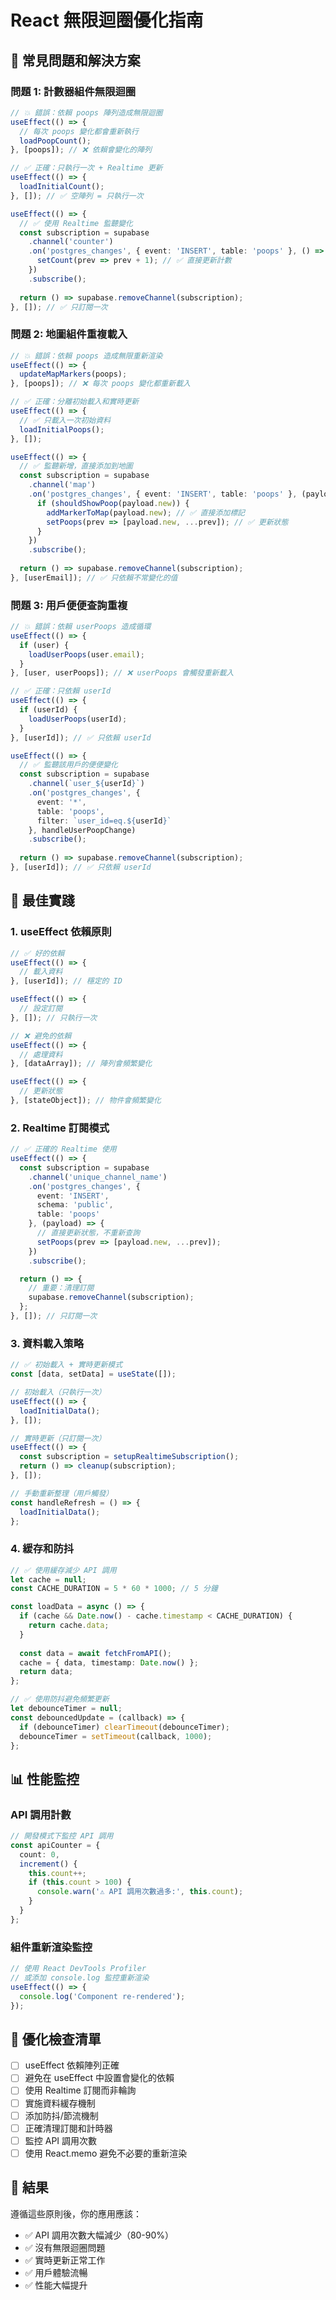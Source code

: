 # React 無限迴圈優化指南

## 🚨 常見問題和解決方案

### 問題 1: 計數器組件無限迴圈
```typescript
// 💥 錯誤：依賴 poops 陣列造成無限迴圈
useEffect(() => {
  // 每次 poops 變化都會重新執行
  loadPoopCount();
}, [poops]); // ❌ 依賴會變化的陣列

// ✅ 正確：只執行一次 + Realtime 更新
useEffect(() => {
  loadInitialCount();
}, []); // ✅ 空陣列 = 只執行一次

useEffect(() => {
  // ✅ 使用 Realtime 監聽變化
  const subscription = supabase
    .channel('counter')
    .on('postgres_changes', { event: 'INSERT', table: 'poops' }, () => {
      setCount(prev => prev + 1); // ✅ 直接更新計數
    })
    .subscribe();
    
  return () => supabase.removeChannel(subscription);
}, []); // ✅ 只訂閱一次
```

### 問題 2: 地圖組件重複載入
```typescript
// 💥 錯誤：依賴 poops 造成無限重新渲染
useEffect(() => {
  updateMapMarkers(poops);
}, [poops]); // ❌ 每次 poops 變化都重新載入

// ✅ 正確：分離初始載入和實時更新
useEffect(() => {
  // ✅ 只載入一次初始資料
  loadInitialPoops();
}, []);

useEffect(() => {
  // ✅ 監聽新增，直接添加到地圖
  const subscription = supabase
    .channel('map')
    .on('postgres_changes', { event: 'INSERT', table: 'poops' }, (payload) => {
      if (shouldShowPoop(payload.new)) {
        addMarkerToMap(payload.new); // ✅ 直接添加標記
        setPoops(prev => [payload.new, ...prev]); // ✅ 更新狀態
      }
    })
    .subscribe();
    
  return () => supabase.removeChannel(subscription);
}, [userEmail]); // ✅ 只依賴不常變化的值
```

### 問題 3: 用戶便便查詢重複
```typescript
// 💥 錯誤：依賴 userPoops 造成循環
useEffect(() => {
  if (user) {
    loadUserPoops(user.email);
  }
}, [user, userPoops]); // ❌ userPoops 會觸發重新載入

// ✅ 正確：只依賴 userId
useEffect(() => {
  if (userId) {
    loadUserPoops(userId);
  }
}, [userId]); // ✅ 只依賴 userId

useEffect(() => {
  // ✅ 監聽該用戶的便便變化
  const subscription = supabase
    .channel(`user_${userId}`)
    .on('postgres_changes', { 
      event: '*', 
      table: 'poops',
      filter: `user_id=eq.${userId}` 
    }, handleUserPoopChange)
    .subscribe();
    
  return () => supabase.removeChannel(subscription);
}, [userId]); // ✅ 只依賴 userId
```

## 🎯 最佳實踐

### 1. useEffect 依賴原則
```typescript
// ✅ 好的依賴
useEffect(() => {
  // 載入資料
}, [userId]); // 穩定的 ID

useEffect(() => {
  // 設定訂閱
}, []); // 只執行一次

// ❌ 避免的依賴
useEffect(() => {
  // 處理資料
}, [dataArray]); // 陣列會頻繁變化

useEffect(() => {
  // 更新狀態
}, [stateObject]); // 物件會頻繁變化
```

### 2. Realtime 訂閱模式
```typescript
// ✅ 正確的 Realtime 使用
useEffect(() => {
  const subscription = supabase
    .channel('unique_channel_name')
    .on('postgres_changes', {
      event: 'INSERT',
      schema: 'public',
      table: 'poops'
    }, (payload) => {
      // 直接更新狀態，不重新查詢
      setPoops(prev => [payload.new, ...prev]);
    })
    .subscribe();

  return () => {
    // 重要：清理訂閱
    supabase.removeChannel(subscription);
  };
}, []); // 只訂閱一次
```

### 3. 資料載入策略
```typescript
// ✅ 初始載入 + 實時更新模式
const [data, setData] = useState([]);

// 初始載入（只執行一次）
useEffect(() => {
  loadInitialData();
}, []);

// 實時更新（只訂閱一次）
useEffect(() => {
  const subscription = setupRealtimeSubscription();
  return () => cleanup(subscription);
}, []);

// 手動重新整理（用戶觸發）
const handleRefresh = () => {
  loadInitialData();
};
```

### 4. 緩存和防抖
```typescript
// ✅ 使用緩存減少 API 調用
let cache = null;
const CACHE_DURATION = 5 * 60 * 1000; // 5 分鐘

const loadData = async () => {
  if (cache && Date.now() - cache.timestamp < CACHE_DURATION) {
    return cache.data;
  }
  
  const data = await fetchFromAPI();
  cache = { data, timestamp: Date.now() };
  return data;
};

// ✅ 使用防抖避免頻繁更新
let debounceTimer = null;
const debouncedUpdate = (callback) => {
  if (debounceTimer) clearTimeout(debounceTimer);
  debounceTimer = setTimeout(callback, 1000);
};
```

## 📊 性能監控

### API 調用計數
```typescript
// 開發模式下監控 API 調用
const apiCounter = {
  count: 0,
  increment() {
    this.count++;
    if (this.count > 100) {
      console.warn('⚠️ API 調用次數過多:', this.count);
    }
  }
};
```

### 組件重新渲染監控
```typescript
// 使用 React DevTools Profiler
// 或添加 console.log 監控重新渲染
useEffect(() => {
  console.log('Component re-rendered');
});
```

## 🔧 優化檢查清單

- [ ] useEffect 依賴陣列正確
- [ ] 避免在 useEffect 中設置會變化的依賴
- [ ] 使用 Realtime 訂閱而非輪詢
- [ ] 實施資料緩存機制
- [ ] 添加防抖/節流機制
- [ ] 正確清理訂閱和計時器
- [ ] 監控 API 調用次數
- [ ] 使用 React.memo 避免不必要的重新渲染

## 🎯 結果

遵循這些原則後，你的應用應該：
- ✅ API 調用次數大幅減少（80-90%）
- ✅ 沒有無限迴圈問題
- ✅ 實時更新正常工作
- ✅ 用戶體驗流暢
- ✅ 性能大幅提升